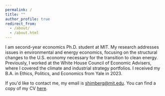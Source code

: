 ```yaml
---
permalink: /
title: ""
author_profile: true
redirect_from: 
  - /about/
  - /about.html
---
```


I am second-year economics Ph.D. student at MIT. My research addresses issues in environmental and energy economics, focusing on the structural changes to the U.S. economy necessary for the transition to clean energy. Previously, I worked at the White House Council of Economic Advisers, where I covered the climate and industrial strategy portfolios. I received my B.A. in Ethics, Politics, and Economics from Yale in 2023.

If you'd like to contact me, my email is shimberg@mit.edu. You can find a copy of my CV [here](https://naomishimberg.github.io/files/ShimbergCV.pdf). 
